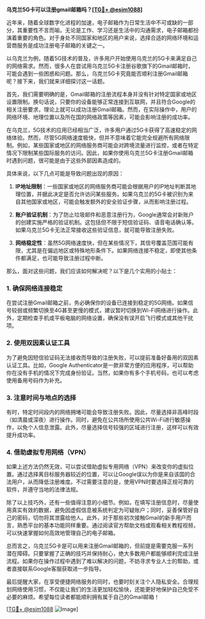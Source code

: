 **乌克兰5G卡可以注册gmail邮箱吗？[[TG💪+ @esim1088](https://t.me/s/esim1088)]**

近年来，随着全球数字化进程的加速，电子邮箱作为日常生活中不可或缺的一部分，其重要性不言而喻。无论是工作、学习还是生活中的沟通需求，电子邮箱都扮演着重要的角色。对于身处不同国家和地区的用户来说，选择合适的网络环境和运营商服务是成功注册电子邮箱的关键之一。

以乌克兰为例，随着5G技术的普及，许多用户开始使用乌克兰的5G卡来满足自己的网络需求。然而，很多人在尝试用乌克兰5G卡注册谷歌旗下的Gmail邮箱时，可能会遇到一些困惑和问题。那么，乌克兰5G卡究竟能否顺利注册Gmail邮箱呢？接下来，我们就来详细探讨这一话题。

首先，我们需要明确的是，Gmail邮箱的注册流程本身并没有针对特定国家或地区设置限制。换句话说，只要你的设备能够正常连接到互联网，并且符合Google的相关注册要求，理论上就可以成功注册Gmail邮箱。然而，在实际操作中，用户的网络环境、地理位置以及所在国的网络政策等因素，可能会影响注册的成功率。

在乌克兰，5G技术的应用已经相当广泛，许多用户通过5G卡获得了高速稳定的网络体验。然而，尽管5G网络速度极快，但并不意味着它能完全规避所有网络限制。例如，某些国家或地区的网络服务商可能会对跨境流量进行监控，或者在特定情况下限制某些国际服务的访问。因此，如果你使用乌克兰5G卡注册Gmail邮箱时遇到问题，很可能是由于这些外部因素造成的。

具体来说，以下几点可能是导致问题出现的原因：

1. **IP地址限制**：一些国家或地区的网络服务商可能会根据用户的IP地址判断其地理位置，并据此决定是否允许访问某些服务。如果乌克兰的5G卡被识别为来自其他国家或地区，可能会触发额外的安全验证步骤，从而影响注册过程。

2. **账户验证机制**：为了防止垃圾邮件和恶意注册行为，Google通常会对新账户的创建实施严格的验证机制。这包括但不限于短信验证码、语音电话确认等。如果乌克兰5G卡无法正常接收这些验证信息，就可能导致注册失败。

3. **网络稳定性**：虽然5G网络速度快，但在某些情况下，其信号覆盖范围可能有限，尤其是在偏远地区或特殊地形条件下。如果网络连接不稳定，即使其他条件都满足，也可能导致注册过程中断。

那么，面对这些问题，我们应该如何解决呢？以下是几个实用的小贴士：

### **1. 确保网络连接稳定**
在尝试注册Gmail邮箱之前，务必确保你的设备已连接到稳定的5G网络。如果信号较弱或频繁切换至4G甚至更慢的模式，建议暂时切换到Wi-Fi网络进行操作。此外，定期检查手机或平板电脑的网络设置，确保没有误开启飞行模式或其他干扰项。

### **2. 使用双因素认证工具**
为了避免因短信验证码无法接收而导致的注册失败，可以提前准备好备用的双因素认证工具。比如，Google Authenticator是一款非常方便的应用程序，可以帮助你在没有手机的情况下完成身份验证。当然，如果你有多个手机号码，也可以考虑使用备用号码作为补充。

### **3. 注意时间与地点的选择**
有时，特定时间段内的网络拥堵可能会导致注册失败。因此，尽量选择非高峰时段（如清晨或深夜）进行操作。同时，避免在公共场所使用公共Wi-Fi进行敏感操作，以免个人信息泄露。此外，尽量选择信号较强的区域进行注册，这样可以有效提升成功率。

### **4. 借助虚拟专用网络（VPN）**
如果上述方法仍然无效，可以尝试借助虚拟专用网络（VPN）来改变你的虚拟位置。通过选择离目标服务器较近的位置，可以让Google误以为你是来自该国的合法用户，从而降低注册难度。不过需要注意的是，使用VPN时要选择正规可靠的软件，并遵守当地的法律法规。

除了以上技巧外，还有一些值得注意的小细节。例如，在填写注册信息时，尽量使用真实有效的数据，避免因虚假信息被系统判定为可疑账户；同时，妥善保管好自己的密码，切勿将其泄露给他人。此外，对于那些初次接触Gmail的新手用户而言，熟悉平台的基本功能同样重要。通过阅读官方帮助文档或观看相关教程视频，可以快速掌握如何高效地管理自己的电子邮箱。

总而言之，乌克兰5G卡是可以用来注册Gmail邮箱的，但前提是需要克服一系列潜在障碍。只要掌握了正确的技巧并保持耐心，绝大多数用户都能够顺利完成注册流程。如果你在操作过程中遇到了难以解决的问题，不妨寻求专业人士的帮助，或者直接联系Google客服获取进一步指导。

最后提醒大家，在享受便捷网络服务的同时，也要时刻关注个人隐私安全。合理规划网络使用习惯，不仅能让我们的生活更加轻松愉快，还能更好地保护自己免受不必要的麻烦。希望每位读者都能顺利拥有属于自己的Gmail邮箱！

[[TG💪+ @esim1088](https://t.me/s/esim1088) ![Image](https://i.postimg.cc/4NQfJmqS/Snipaste-2025-05-13-00-14-12.png)]